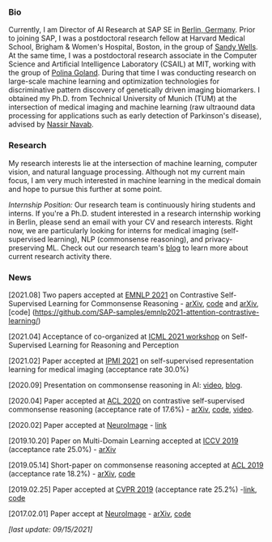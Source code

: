 

### Bio  

Currently, I am Director of AI Research at SAP SE in [Berlin, Germany](https://www.google.com/maps/dir/52.5467648,13.4660096/SAP+Münzstr+15/@52.5365216,13.4064717,13z/data=!3m1!4b1!4m9!4m8!1m1!4e1!1m5!1m1!1s0x47a851e1dab74057:0xae8d4cd859f4c58a!2m2!1d13.406999!2d52.5242668).
Prior to joining SAP, I was a postdoctoral research fellow at Harvard Medical School, Brigham & Women's Hospital, Boston, in the group of [Sandy Wells](https://lmi.med.harvard.edu/people/william-wells). At the same time, I was a postdoctoral research associate in the Computer Science and Artificial Intelligence Laboratory (CSAIL) at MIT, working with the group of [Polina Goland](https://people.csail.mit.edu/polina/index.html). During that time I was conducting research on large-scale machine learning and optimization technologies for discriminative pattern discovery of genetically driven imaging biomarkers.
I obtained my Ph.D. from Technical University of Munich (TUM) at the intersection of medical imaging and machine learning (raw ultraound data processing for applications such as early detection of Parkinson's disease), advised by [Nassir Navab](http://campar.in.tum.de/Main/NassirNavab).

### Research

My research interests lie at the intersection of machine learning, computer vision, and natural language processing. Although not my current main focus, I am very much interested in machine learning in the medical domain and hope to pursue this further at some point.

*Internship Position:* Our research team is continuously hiring students and interns. If you're a Ph.D. student interested in a research internship working in Berlin, please send an email with your CV and research interests. Right now, we are particularly looking for interns for medical imaging (self-supervised learning), NLP (commonsense reasoning), and privacy-preserving ML. Check out our research team's [blog](https://medium.com/sap-machine-learning-research) to learn more about current research activity there.

<div id="chart"></div>
<script src="https://d3js.org/d3.v5.min.js"></script>
<script>
  // (c) by Tassilo Klein, 2022 (https://tjklein.github.io)

var index = -1
d3.json("https://raw.githubusercontent.com/TJKlein/tjklein.github.io/master/data/highres_transformer.json",   function(data) {

const t = d3.transition()
      .duration(750);

var margin = {top: 100, right: 50, bottom: 50, left: 50}
  , width = 600 - margin.left - margin.right // Use the window's width
  , height = 400 - margin.top - margin.bottom; // Use the window's height
  var svg = d3.select("body").append("svg").attr("width", width + margin.left + margin.right)
    .attr("height", height + margin.top + margin.bottom)
  .append("g")
    .attr("transform", "translate(" + margin.left + "," + margin.top + ")");
  
  function preprocess(data) {
    index = index +1
    if (index == data.length) {
      index = 0
    }
    return ({min_domain_x: data[index].data_range.min, max_domain_x: data[index].data_range.max, data: data[index].data_set1})
  }

 function update(myData) {

var max_domain_x = myData.max_domain_x*1.1 // data[0].data_range.max
var min_domain_x = myData.min_domain_x*.4 // data[0].data_range.min


// 1. Add the SVG to the page and employ #2

// X axis: scale and draw:
  var x = d3.scaleLinear()
      .domain([min_domain_x,max_domain_x])     // can use this instead of 1000 to have the max of data: d3.max(data, function(d) { return +d.price })
      .range([0, width]);

var categories = ["1","2","3","4","5","6","7","8","9","10","11","12"];
 
var col_array = d3.quantize(d3.interpolateHcl("#69b36b", "#69b3a2"), categories.length)
  
// Create the Y axis for names
var yName = d3.scaleBand()
    .domain(categories)
    .range([0, height])
    .paddingInner(1)
  svg.append("g")
   // .call(d3.axisLeft(yName));


function kde(kernel, thresholds, data) {
  return thresholds.map(t => [t, d3.mean(data, d => kernel(t - d))]);
}
function epanechnikov(bandwidth) {
  return x => Math.abs(x /= bandwidth) <= 1 ? 0.75 * (1 - x * x) / bandwidth : 0;
}
// number of samples for KDE
var n_kde = 250
// number of samples for binning
var n_hist = 250
// var data_set1 = data[0].data_set1;
// determine number of data samples
var n_data = myData.data.length

var allDensity = []
var allBins = []
// this variable is needed to scale data
var maxData = []
// compute the x scale of the data (x Axis), y axis computation is deferred until after KDE
var x = d3.scaleLinear()
    .domain([min_domain_x,max_domain_x]).nice()
    .range([0, width])
//console.log(d3.count(Array.from(["first","second", "third", "fourth", "fiveth", "sixth"])));
for (var i = 0; i < categories.length; i++) {
  var key = categories[i]
  var mean = d3.randomUniform(30,90)()
  var variance = d3.randomUniform(5,10)()
  //var data_set = d3.range(n_data).map(function(d) { return d3.randomNormal(mean, variance)() })
  var data_set = myData.data[i]
   //console.log(data_set)
  var kde_thresholds = x.ticks(n_kde)
  var hist_thresholds = x.ticks(n_hist)
  var bandwidth = 0.35
  var density = kde(epanechnikov(bandwidth), kde_thresholds, data_set)


  var bins = d3.histogram()
    .domain(x.domain())
    .thresholds(hist_thresholds)
  (data_set)


  allDensity.push({key: key, density: density})
  allBins.push({key: key, bins: bins})


  // push data for finding the max value
  density.forEach((element) => { maxData.push(element[1])});
}

// determine max value to scale nicely
maxData = d3.max(maxData)
var y = d3.scaleLinear()
    .domain([0, maxData*categories.length*(1-0.2)])
    .range([ height, 0]);
  

// Add areas
  var u = svg.selectAll("areas")
    .data(allDensity)
    .enter()
    .append("path")
   .attr("stroke", function(d){ 
        return(col_array[d.key-1])})
      .attr("transform", function(d){
        return("translate(0," + (yName(d.key)-height) +")" )})
      .datum(function(d){return(d.density)})
      //.attr("fill", "69b3a2")//"#69b3a2")
      .attr("fill-opacity","0.0")
      .attr("stroke-opacity", "0.0")
      //.transition()
       // .style("stroke-opacity","1.0")
       // .duration(5000)
      //.attr("fill-opacity","0.5")
      .attr("stroke-width", 1)
      .attr("d",  d3.line()
          .curve(d3.curveBasis)
          .x(function(d) { return x(d[0]); })
          .y(function(d) { return y(d[1]); })
      )
      .transition()
        .ease(d3.easeLinear)
      .transition()
        .style("stroke-opacity","1.0")
        .duration(1000)
      .transition()
        .style("fill", "69b3a2")
        .style("fill-opacity","0.5")
        .duration(2000)
      .transition()
            .style("opacity", 0.0)
            .duration(10000);



}
  
  // inspired by:
  // https://bl.ocks.org/d3noob/464c92429ac05c6a19a1
 
  d3.interval(() => {
  update(preprocess(data));
}, 2000);

  });

 </script>

### News

[2021.08] Two papers accepted at [EMNLP 2021](https://2021.emnlp.org/) on Contrastive Self-Supervised Learning for Commonsense Reasoning - [arXiv](https://arxiv.org/abs/2109.05105), [code](https://github.com/SAP-samples/emnlp2021-contrastive-refinement/) and [arXiv](https://arxiv.org/abs/2109.05108), [code] (https://github.com/SAP-samples/emnlp2021-attention-contrastive-learning/)

[2021.04] Acceptance of co-organized at [ICML 2021 workshop](https://icml21ssl.github.io/index.html) on Self-Supervised Learning for Reasoning and Perception 

[2021.02] Paper accepted at [IPMI 2021](https://ipmi2021.org/) on self-supervised representation learning for medical imaging (acceptance rate 30.0%)

[2020.09] Presentation on commonsense reasoning in AI: [video](https://youtu.be/AdA6aJpxFfM?t=2457), [blog](https://medium.com/sap-machine-learning-research/common-sense-still-not-common-in-ai-9d68f431e17f?source=friends_link&sk=667a5243eba0e5c19b28941ce8bd1082).

[2020.04] Paper accepted at [ACL 2020](https://acl2020.org/) on contrastive self-supervised commonsense reasoning (acceptance rate of 17.6%) - [arXiv](https://arxiv.org/abs/2005.00669), [code](https://github.com/SAP-samples/acl2019-commonsense-reasoning), [video](http://slideslive.com/38929108).

[2020.02] Paper accepted at  [NeuroImage](https://www.journals.elsevier.com/neuroimage) - [link](https://www.sciencedirect.com/science/article/pii/S2213158220300231)

[2019.10.20] Paper on Multi-Domain Learning accepted at [ICCV 2019](http://iccv2019.thecvf.com/) (acceptance rate 25.0%) - [arXiv](https://arxiv.org/abs/1905.06242)

[2019.05.14] Short-paper on commonsense reasoning accepted at [ACL 2019](http://www.acl2019.org/EN/index.xhtml) (acceptance rate 18.2%) - [arXiv](https://arxiv.org/abs/1905.13497), [code](https://github.com/SAP-samples/acl2019-commonsense-reasoning)

[2019.02.25] Paper accepted at [CVPR 2019](http://cvpr2019.thecvf.com/) (acceptance rate 25.2%) -[link](http://openaccess.thecvf.com/content_CVPR_2019/html/Ostapenko_Learning_to_Remember_A_Synaptic_Plasticity_Driven_Framework_for_Continual_CVPR_2019_paper.html), [code](https://github.com/SAP/machine-learning-dgm)

[2017.02.01] Paper accept at [NeuroImage](https://www.journals.elsevier.com/neuroimage) - [arXiv](https://arxiv.org/abs/1702.08192), [code](https://github.com/TJKlein/DeepNAT)


*[last update: 09/15/2021]*
